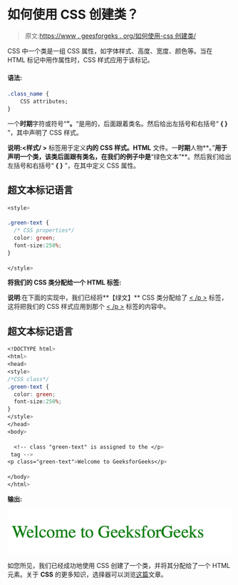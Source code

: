 # 如何使用 CSS 创建类？

> 原文:[https://www . geesforgeks . org/如何使用-css 创建类/](https://www.geeksforgeeks.org/how-to-create-classes-using-css/)

CSS 中一个类是一组 CSS 属性，如字体样式、高度、宽度、颜色等。当在 HTML 标记中用作属性时，CSS 样式应用于该标记。

#### 语法:

```css
.class_name {
    CSS attributes;
}
```

一个**时期**字符或符号“**”。**“是用的，后面跟着类名。然后给出左括号和右括号“ **{ }** ”，其中声明了 CSS 样式。

**说明:<样式/ >** 标签用于定义**内的 CSS 样式。HTML** 文件。一**时期**人物**。”**用于声明一个类，该类后面跟有类名，在我们的例子中是**“绿色文本”**。然后我们给出左括号和右括号“ **{ }** ”，在其中定义 CSS 属性。

## 超文本标记语言

```css
<style>

.green-text {
  /* CSS properties*/
  color: green;
  font-size:250%;
}

</style>
```

**将我们的 CSS 类分配给一个 HTML 标签:**

**说明**:在下面的实现中，我们已经将**【绿文】** CSS 类分配给了 [< /p >](https://www.geeksforgeeks.org/html-paragraph/) 标签，这将把我们的 CSS 样式应用到那个 [< /p >](https://www.geeksforgeeks.org/html-paragraph/) 标签的内容中。

## 超文本标记语言

```css
<!DOCTYPE html>
<html>
<head>
<style>
/*CSS class*/
.green-text {
  color: green;
  font-size:250%;
}
</style>
</head>
<body>

  <!-- class "green-text" is assigned to the </p>
 tag -->
<p class="green-text">Welcome to GeeksforGeeks</p>

</body>
</html>
```

**输出:**

![](img/6369bcae8c2c1083201fe324532b898d.png)

如您所见，我们已经成功地使用 CSS 创建了一个类，并将其分配给了一个 HTML 元素。关于 **CSS** 的更多知识，选择器可以浏览[这篇](https://www.geeksforgeeks.org/css-syntax-and-selectors/)文章。